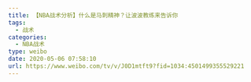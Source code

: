 ```yaml
---
title: 【NBA战术分析】什么是马刺精神？让波波教练来告诉你
tags:
  - 战术
categories:
  - NBA战术
type: weibo
date: 2020-05-06 07:58:10
url: https://www.weibo.com/tv/v/J0D1mtft9?fid=1034:4501499355529221
---
```


<!-- more -->